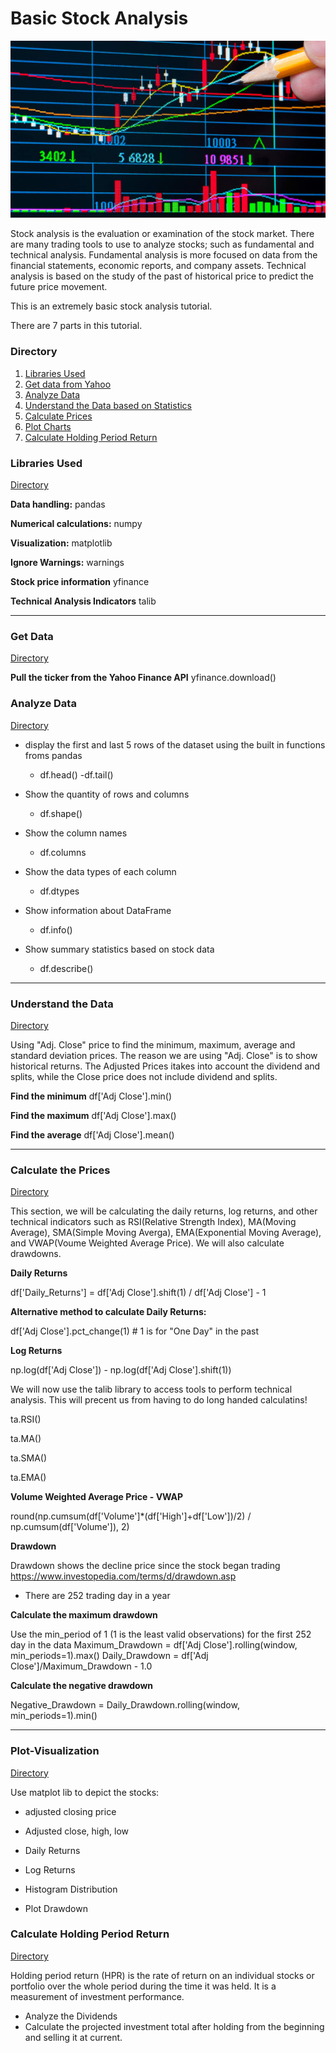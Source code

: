 # Basic Stock Analysis
![Basic Stock Analysis](./Images/BasicStockAnalysis.jpg)


Stock analysis is the evaluation or examination of the stock market. There are many trading tools to use to analyze stocks; such as fundamental and technical analysis. Fundamental analysis is more focused on data from the financial statements, economic reports, and company assets. Technical analysis is based on the study of the past of historical price to predict the future price movement.

This is an extremely basic stock analysis tutorial. 

There are 7 parts in this tutorial.

### Directory

1. [Libraries Used ](#Libraries-Used)
2. [Get data from Yahoo](#Get-Data)
3. [Analyze Data](#Analyze-Data)    
4. [Understand the Data based on Statistics](#Understand-the-Data) 
5. [Calculate Prices](#Calculate-the-Prices)
6. [Plot Charts](#Plot-Visualization)
7. [Calculate Holding Period Return
](#Calculate-Holding-Period-Return) 



### Libraries Used
[Directory](#Directory)

**Data handling:**
pandas

**Numerical calculations:**
numpy

**Visualization:**
matplotlib

**Ignore Warnings:**
warnings

**Stock price information**
yfinance

**Technical Analysis Indicators**
talib

---

### Get Data
[Directory](#Directory)

**Pull the ticker from the Yahoo Finance API**
yfinance.download()


### Analyze Data
[Directory](#Directory)

- display the first and last 5 rows of the dataset using the built in functions froms pandas
    - df.head()
    -df.tail()
    
- Show the quantity of rows and columns
    - df.shape()
    
- Show the column names
    - df.columns
    
- Show the data types of each column
    - df.dtypes
    
- Show information about DataFrame
    - df.info() 
    
- Show summary statistics based on stock data 
    - df.describe() 

---

### Understand the Data
[Directory](#Directory)

Using "Adj. Close" price to find the minimum, maximum, average and standard deviation prices. The reason we are using "Adj. Close" is to show historical returns. The Adjusted Prices itakes into account the dividend and splits, while the Close price does not include dividend and splits.

**Find the minimum**
df['Adj Close'].min()

**Find the maximum**
df['Adj Close'].max()


**Find the average**
df['Adj Close'].mean()

---

### Calculate the Prices
[Directory](#Directory)

This section, we will be calculating the daily returns, log returns, and other technical indicators such as RSI(Relative Strength Index), MA(Moving Average), SMA(Simple Moving Averga), EMA(Exponential Moving Average), and VWAP(Voume Weighted Average Price). We will also calculate drawdowns.

**Daily Returns**

df['Daily_Returns'] = df['Adj Close'].shift(1) / df['Adj Close']  - 1

**Alternative method to calculate Daily Returns:**

df['Adj Close'].pct_change(1) # 1 is for "One Day" in the past


**Log Returns**

np.log(df['Adj Close']) - np.log(df['Adj Close'].shift(1))


We will now use the talib library to access tools to perform technical analysis. This will precent us from having to do long handed calculatins!

ta.RSI()

ta.MA()

ta.SMA()

ta.EMA()

**Volume Weighted Average Price - VWAP**

round(np.cumsum(df['Volume']*(df['High']+df['Low'])/2) / np.cumsum(df['Volume']), 2)


**Drawdown**

Drawdown shows the decline price since the stock began trading
https://www.investopedia.com/terms/d/drawdown.asp
 - There are 252 trading day in a year

**Calculate the maximum drawdown**

Use the min_period of 1 (1 is the least valid observations) for the first 252 day in the data
Maximum_Drawdown = df['Adj Close'].rolling(window, min_periods=1).max()
Daily_Drawdown = df['Adj Close']/Maximum_Drawdown - 1.0

**Calculate the negative drawdown**

Negative_Drawdown = Daily_Drawdown.rolling(window, min_periods=1).min()


---

### Plot-Visualization
[Directory](#Directory)


Use matplot lib to depict the stocks:
- adjusted closing price
- Adjusted close, high, low

- Daily Returns

- Log Returns

- Histogram Distribution

- Plot Drawdown

### Calculate Holding Period Return
[Directory](#Directory)

Holding period return (HPR) is the rate of return on an individual stocks or portfolio over the whole period during the time it was held. It is a measurement of investment performance.

- Analyze the Dividends
- Calculate the projected investment total after holding from the beginning and selling it at current.

<!-- Created by Richie Garafola 11/16/2022 -->